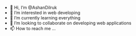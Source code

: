 - 👋 Hi, I’m @AshanDilruk
- 👀 I’m interested in web developing
- 🌱 I’m currently learning everything
- 💞️ I’m looking to collaborate on developing web applications
- 📫 How to reach me ...

<!---
AshanDilruk/AshanDilruk is a ✨ special ✨ repository because its `README.md` (this file) appears on your GitHub profile.
You can click the Preview link to take a look at your changes.
--->
